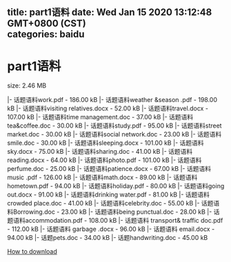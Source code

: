 
title: part1语料
date: Wed Jan 15 2020 13:12:48 GMT+0800 (CST)    
categories: baidu
---

# part1语料
size: 2.46 MB
 
 
|- 话题语料work.pdf - 186.00 kB
|- 话题语料weather &season .pdf - 198.00 kB
|- 话题语料visiting relatives.docx - 52.00 kB
|- 话题语料travel.docx - 107.00 kB
|- 话题语料time management.doc - 37.00 kB
|- 话题语料tea&coffee.doc - 30.00 kB
|- 话题语料study.pdf - 95.00 kB
|- 话题语料street market.doc - 30.00 kB
|- 话题语料social network.doc - 23.00 kB
|- 话题语料smile.doc - 30.00 kB
|- 话题语料sleeping.docx - 101.00 kB
|- 话题语料sky.docx - 75.00 kB
|- 话题语料sharing.doc - 41.00 kB
|- 话题语料reading.docx - 64.00 kB
|- 话题语料photo.pdf - 101.00 kB
|- 话题语料perfume.doc - 25.00 kB
|- 话题语料patience.docx - 67.00 kB
|- 话题语料music .pdf - 126.00 kB
|- 话题语料math.docx - 89.00 kB
|- 话题语料hometown.pdf - 94.00 kB
|- 话题语料holiday.pdf - 80.00 kB
|- 话题语料going out.docx - 91.00 kB
|- 话题语料drinking water.pdf - 81.00 kB
|- 话题语料crowded place.doc - 41.00 kB
|- 话题语料celebrity.doc - 55.00 kB
|- 话题语料Borrowing.doc - 23.00 kB
|- 话题语料being punctual.doc - 28.00 kB
|- 话题语料accommodation.pdf - 108.00 kB
|- 话题语料 transport& traffic doc.pdf - 112.00 kB
|- 话题语料 garbage .docx - 96.00 kB
|- 话题语料 email.docx - 94.00 kB
|- 话题pets.doc - 34.00 kB
|- 话题handwriting.doc - 45.00 kB

[How to download](https://bpcam.bemobtrk.com/go/2ceec3aa-1ca2-46d6-b9ff-aaa5c184517c?jno=590)